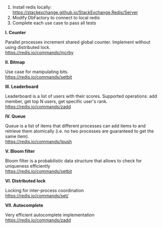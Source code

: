 ﻿1. Install redis locally: https://stackexchange.github.io/StackExchange.Redis/Server
2. Modify DbFactory to connect to local redis
3. Complete each use case to pass all tests


**I. Counter**

Parallel processes increment shared global counter. Implement without using distributed lock.  
https://redis.io/commands/incrby

**II. Bitmap**

Use case for manipulating bits.  
https://redis.io/commands/setbit

**III. Leaderboard**

Leaderboard is a list of users with their scores. Supported operations: add member, get top N users, get specific user's rank.  
https://redis.io/commands/zadd

**IV. Queue**

Queue is a list of items that different processes can add items to and retrieve them atomically (i.e. no two processes are guaranteed to get the same item).  
https://redis.io/commands/lpush

**V. Bloom filter**

Bloom filter is a probabilistic data structure that allows to check for uniqueness efficiently  
https://redis.io/commands/setbit

**VI. Distributed lock**

Locking for inter-process coordination  
https://redis.io/commands/set/

**VII. Autocomplete**

Very efficient autocomplete implementation  
https://redis.io/commands/zadd






